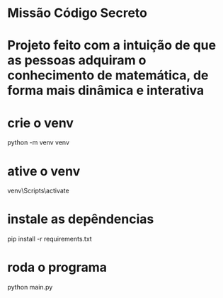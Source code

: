 # Missão Código Secreto
# Projeto feito com a intuição de que as pessoas adquiram o conhecimento de matemática, de forma mais dinâmica e interativa

# crie o venv
python -m venv venv


# ative o venv
venv\Scripts\activate


# instale as depêndencias
pip install -r requirements.txt


# roda o programa
python main.py
